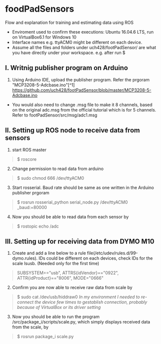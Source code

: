 # foodPadSensors

Flow and explanation for training and estimating data using ROS  
- Enviroment used to confirm these executions:  Ubuntu 16.04.6 LTS, run on VirtualBox6.1 for Windows 10
- Interface names e.g. ttyACM0 might be different on each device.
- Assume all the files and folders under uch428/footPadSensor/ are what you have directly under your workspace.
  e.g. after run $ 

## I. Writnig publisher program on Arduino
1. Using Arduino IDE, upload the publisher program. Refer the prgoram "MCP3208-5-Adcbase.ino"[^1]  <https://github.com/uch428/footPadSensor/blob/master/MCP3208-5-Adcbase.ino>  
  -   You would also need to change .msg file to make it 8 channels, based on the original adc.msg from the official tutorial which is for 5 channels. Refer to footPadSensor/src/msg/adc1.msg
  
## II. Setting up ROS node to receive data from sensors
1. start ROS master  
 > $ roscore  
2. Change permission to read data from arduino  
 > $ sudo chmod 666 /dev/ttyACM0  
3. Start rosserial. Baud rate should be same as one written in the Arduino publisher prgoram  
 > $ rosrun rosserial_python serial_node.py /dev/ttyACM0 _baud:=80000  
4. Now you should be able to read data from each sensor by  
 > $ rostopic echo /adc  

## III. Setting up for receiving data from DYMO M10
1. Create and add a line below to a rule file(/etc/udev/rules.d/99-dymo.rules). IDs could be different on each devices, check IDs for the scale lsusb. (Needed only for the first time)
  > SUBSYSTEM=="usb", ATTRS{idVendor}=="0922", ATTR{idProduct}=="8006", MODE="0666"
2. Confirm you are now able to receive raw data from scale by
 > $ sudo cat /dev/usb/hiddraw0
   *In my environment I needed to re-connect the device few times to gestablish connection, probably because of VirtualBox or its driver setting*
3. Now you should be able to run the program /src/package_i/scripts/scale.py, which simply displays received data from the scale, by
 > $ rosrun package_i scale.py


#
